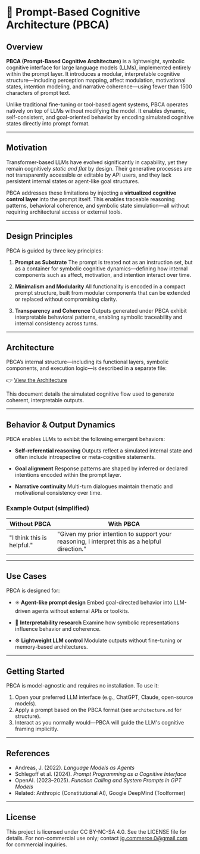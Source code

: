 # 📘 Prompt-Based Cognitive Architecture (PBCA)

## Overview

**PBCA (Prompt-Based Cognitive Architecture)** is a lightweight, symbolic cognitive interface for large language models (LLMs), implemented entirely within the prompt layer. It introduces a modular, interpretable cognitive structure—including perception mapping, affect modulation, motivational states, intention modeling, and narrative coherence—using fewer than 1500 characters of prompt text.

Unlike traditional fine-tuning or tool-based agent systems, PBCA operates natively on top of LLMs without modifying the model. It enables dynamic, self-consistent, and goal-oriented behavior by encoding simulated cognitive states directly into prompt format.

---

## Motivation

Transformer-based LLMs have evolved significantly in capability, yet they remain cognitively *static and flat* by design. Their generative processes are not transparently accessible or editable by API users, and they lack persistent internal states or agent-like goal structures.

PBCA addresses these limitations by injecting a **virtualized cognitive control layer** into the prompt itself. This enables traceable reasoning patterns, behavioral coherence, and symbolic state simulation—all without requiring architectural access or external tools.

---

## Design Principles

PBCA is guided by three key principles:

1. **Prompt as Substrate**
   The prompt is treated not as an instruction set, but as a container for symbolic cognitive dynamics—defining how internal components such as affect, motivation, and intention interact over time.

2. **Minimalism and Modularity**
   All functionality is encoded in a compact prompt structure, built from modular components that can be extended or replaced without compromising clarity.

3. **Transparency and Coherence**
   Outputs generated under PBCA exhibit interpretable behavioral patterns, enabling symbolic traceability and internal consistency across turns.

---

## Architecture

PBCA’s internal structure—including its functional layers, symbolic components, and execution logic—is described in a separate file:

👉 [View the Architecture](./architecture.md)

This document details the simulated cognitive flow used to generate coherent, interpretable outputs.

---

## Behavior & Output Dynamics

PBCA enables LLMs to exhibit the following emergent behaviors:

* **Self-referential reasoning**
  Outputs reflect a simulated internal state and often include introspective or meta-cognitive statements.

* **Goal alignment**
  Response patterns are shaped by inferred or declared intentions encoded within the prompt layer.

* **Narrative continuity**
  Multi-turn dialogues maintain thematic and motivational consistency over time.

### Example Output (simplified)

| Without PBCA               | With PBCA                                                                                      |
| -------------------------- | ---------------------------------------------------------------------------------------------- |
| "I think this is helpful." | "Given my prior intention to support your reasoning, I interpret this as a helpful direction." |

---

## Use Cases

PBCA is designed for:

* ✳️ **Agent-like prompt design**
  Embed goal-directed behavior into LLM-driven agents without external APIs or toolkits.

* 🔎 **Interpretability research**
  Examine how symbolic representations influence behavior and coherence.

* ⚙️ **Lightweight LLM control**
  Modulate outputs without fine-tuning or memory-based architectures.

---

## Getting Started

PBCA is model-agnostic and requires no installation. To use it:

1. Open your preferred LLM interface (e.g., ChatGPT, Claude, open-source models).
2. Apply a prompt based on the PBCA format (see `architecture.md` for structure).
3. Interact as you normally would—PBCA will guide the LLM's cognitive framing implicitly.

---

## References

* Andreas, J. (2022). *Language Models as Agents*
* Schlegoff et al. (2024). *Prompt Programming as a Cognitive Interface*
* OpenAI. (2023–2025). *Function Calling and System Prompts in GPT Models*
* Related: Anthropic (Constitutional AI), Google DeepMind (Toolformer)

---

## License

This project is licensed under CC BY-NC-SA 4.0. See the LICENSE file for details. For non-commercial use only; contact ig.commerce.0@gmail.com for commercial inquiries.
